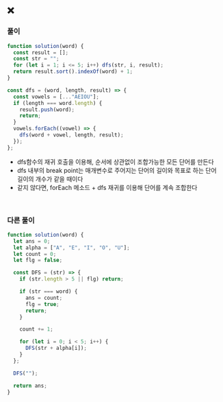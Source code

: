 ## ❌

### 풀이

```javascript
function solution(word) {
  const result = [];
  const str = "";
  for (let i = 1; i <= 5; i++) dfs(str, i, result);
  return result.sort().indexOf(word) + 1;
}

const dfs = (word, length, result) => {
  const vowels = [..."AEIOU"];
  if (length === word.length) {
    result.push(word);
    return;
  }
  vowels.forEach((vowel) => {
    dfs(word + vowel, length, result);
  });
};
```
- dfs함수의 재귀 호출을 이용해, 순서에 상관없이 조합가능한 모든 단어를 만든다
- dfs 내부의 break point는 매개변수로 주어지는 단어의 길이와 목표로 하는 단어 길이의 개수가 같을 때이다
- 같지 않다면, forEach 메소드 + dfs 재귀를 이용해 단어를 계속 조합한다

<br>

### 다른 풀이

```javascript
function solution(word) {
  let ans = 0;
  let alpha = ["A", "E", "I", "O", "U"];
  let count = 0;
  let flg = false;

  const DFS = (str) => {
    if (str.length > 5 || flg) return;

    if (str === word) {
      ans = count;
      flg = true;
      return;
    }

    count += 1;

    for (let i = 0; i < 5; i++) {
      DFS(str + alpha[i]);
    }
  };

  DFS("");

  return ans;
}
```
